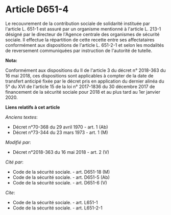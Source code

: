 # Article D651-4

Le recouvrement de la contribution sociale de solidarité instituée par l'article L. 651-1 est assuré par un organisme
mentionné à l'article L. 213-1 désigné par le directeur de l'Agence centrale des organismes de sécurité sociale. Il effectue
la répartition de cette recette entre ses affectataires conformément aux dispositions de l'article L. 651-2-1 et selon les
modalités de reversement communiquées par instruction de l'autorité de tutelle.

**Nota:**

Conformément aux dispositions du II de l'article 3 du décret n° 2018-363 du 16 mai 2018, ces dispositions sont applicables à
compter de la date de transfert anticipé fixée par le décret pris en application du dernier alinéa du 5° du XVI de l'article
15 de la loi n° 2017-1836 du 30 décembre 2017 de financement de la sécurité sociale pour 2018 et au plus tard au 1er janvier
2020.

**Liens relatifs à cet article**

_Anciens textes_:

  - Décret n°70-368 du 29 avril 1970 - art. 1 (Ab)
  - Décret n°73-344 du 23 mars 1973 - art. 1 (M)

_Modifié par_:

  - Décret n°2018-363 du 16 mai 2018 - art. 2 (V)

_Cité par_:

  - Code de la sécurité sociale. - art. D651-18 (M)
  - Code de la sécurité sociale. - art. D651-5 (Ab)
  - Code de la sécurité sociale. - art. D651-6 (V)

_Cite_:

  - Code de la sécurité sociale. - art. L651-1
  - Code de la sécurité sociale. - art. L651-2-1

